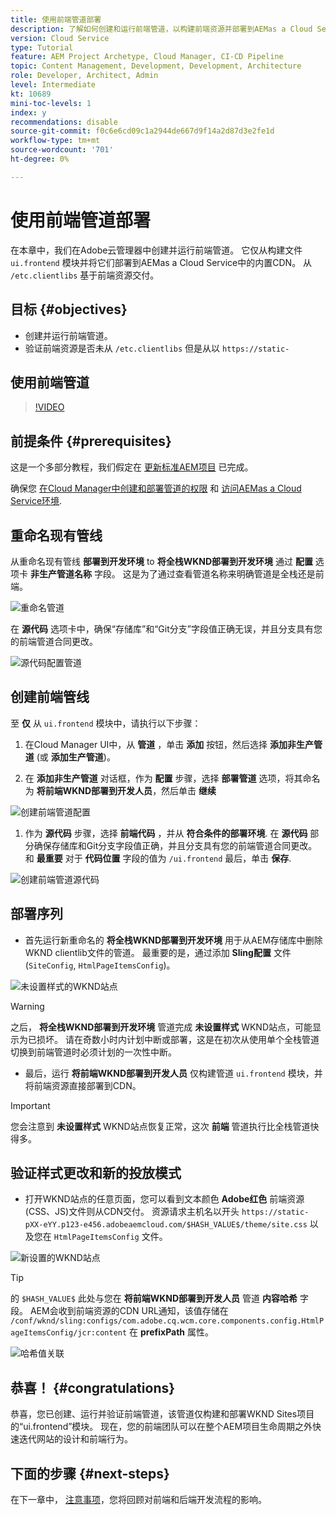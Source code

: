 ```yaml
---
title: 使用前端管道部署
description: 了解如何创建和运行前端管道，以构建前端资源并部署到AEMas a Cloud Service中内置的CDN。
version: Cloud Service
type: Tutorial
feature: AEM Project Archetype, Cloud Manager, CI-CD Pipeline
topic: Content Management, Development, Development, Architecture
role: Developer, Architect, Admin
level: Intermediate
kt: 10689
mini-toc-levels: 1
index: y
recommendations: disable
source-git-commit: f0c6e6cd09c1a2944de667d9f14a2d87d3e2fe1d
workflow-type: tm+mt
source-wordcount: '701'
ht-degree: 0%

---
```



# 使用前端管道部署

在本章中，我们在Adobe云管理器中创建并运行前端管道。 它仅从构建文件 `ui.frontend` 模块并将它们部署到AEMas a Cloud Service中的内置CDN。 从  `/etc.clientlibs` 基于前端资源交付。


## 目标 {#objectives}

* 创建并运行前端管道。
* 验证前端资源是否未从 `/etc.clientlibs` 但是从以 `https://static-`

## 使用前端管道

>[!VIDEO](https://video.tv.adobe.com/v/3409420/)

## 前提条件 {#prerequisites}

这是一个多部分教程，我们假定在 [更新标准AEM项目](./update-project.md) 已完成。

确保您 [在Cloud Manager中创建和部署管道的权限](https://experienceleague.adobe.com/docs/experience-manager-cloud-manager/content/requirements/users-and-roles.html?lang=en#role-definitions) 和 [访问AEMas a Cloud Service环境](https://experienceleague.adobe.com/docs/experience-manager-cloud-service/content/implementing/using-cloud-manager/manage-environments.html).

## 重命名现有管线

从重命名现有管线 __部署到开发环境__ to  __将全栈WKND部署到开发环境__ 通过 __配置__ 选项卡 __非生产管道名称__ 字段。 这是为了通过查看管道名称来明确管道是全栈还是前端。

![重命名管道](assets/fullstack-wknd-deploy-dev-pipeline.png)


在 __源代码__ 选项卡中，确保“存储库”和“Git分支”字段值正确无误，并且分支具有您的前端管道合同更改。

![源代码配置管道](assets/fullstack-wknd-source-code-config.png)


## 创建前端管线

至 __仅__ 从 `ui.frontend` 模块中，请执行以下步骤：

1. 在Cloud Manager UI中，从 __管道__ ，单击 __添加__ 按钮，然后选择 __添加非生产管道__ (或 __添加生产管道__)。

1. 在 __添加非生产管道__ 对话框，作为 __配置__ 步骤，选择 __部署管道__ 选项，将其命名为 __将前端WKND部署到开发人员__，然后单击 __继续__

![创建前端管道配置](assets/create-frontend-pipeline-configs.png)

1. 作为 __源代码__ 步骤，选择 __前端代码__ ，并从 __符合条件的部署环境__. 在 __源代码__ 部分确保存储库和Git分支字段值正确，并且分支具有您的前端管道合同更改。
和 __最重要__ 对于 __代码位置__ 字段的值为 `/ui.frontend` 最后，单击 __保存__.

![创建前端管道源代码](assets/create-frontend-pipeline-source-code.png)


## 部署序列

* 首先运行新重命名的 __将全栈WKND部署到开发环境__ 用于从AEM存储库中删除WKND clientlib文件的管道。 最重要的是，通过添加 __Sling配置__ 文件(`SiteConfig`, `HtmlPageItemsConfig`)。

![未设置样式的WKND站点](assets/unstyled-wknd-site.png)

>[!WARNING]
>
>之后， __将全栈WKND部署到开发环境__ 管道完成 __未设置样式__ WKND站点，可能显示为已损坏。 请在奇数小时内计划中断或部署，这是在初次从使用单个全栈管道切换到前端管道时必须计划的一次性中断。


* 最后，运行 __将前端WKND部署到开发人员__ 仅构建管道 `ui.frontend` 模块，并将前端资源直接部署到CDN。

>[!IMPORTANT]
>
>您会注意到 __未设置样式__ WKND站点恢复正常，这次 __前端__ 管道执行比全栈管道快得多。

## 验证样式更改和新的投放模式

* 打开WKND站点的任意页面，您可以看到文本颜色 __Adobe红色__ 前端资源(CSS、JS)文件则从CDN交付。 资源请求主机名以开头 `https://static-pXX-eYY.p123-e456.adobeaemcloud.com/$HASH_VALUE$/theme/site.css` 以及您在 `HtmlPageItemsConfig` 文件。


![新设置的WKND站点](assets/newly-styled-wknd-site.png)



>[!TIP]
>
>的 `$HASH_VALUE$` 此处与您在 __将前端WKND部署到开发人员__  管道 __内容哈希__ 字段。 AEM会收到前端资源的CDN URL通知，该值存储在 `/conf/wknd/sling:configs/com.adobe.cq.wcm.core.components.config.HtmlPageItemsConfig/jcr:content` 在 __prefixPath__ 属性。


![哈希值关联](assets/hash-value-correlartion.png)



## 恭喜！ {#congratulations}

恭喜，您已创建、运行并验证前端管道，该管道仅构建和部署WKND Sites项目的“ui.frontend”模块。 现在，您的前端团队可以在整个AEM项目生命周期之外快速迭代网站的设计和前端行为。

## 下面的步骤 {#next-steps}

在下一章中， [注意事项](considerations.md)，您将回顾对前端和后端开发流程的影响。
